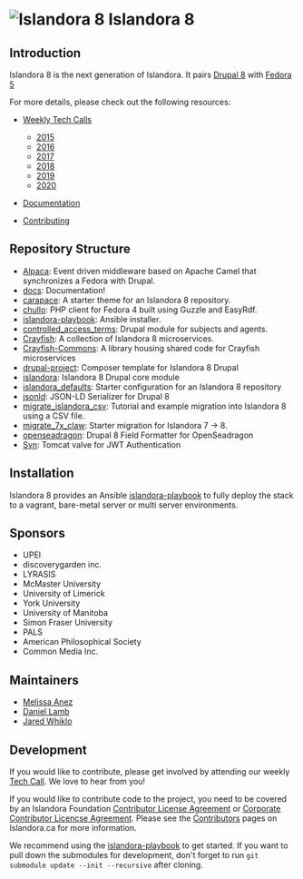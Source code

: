# ![Islandora 8](https://camo.githubusercontent.com/738dd7cbd90a3ef06b9bb55a4cf5ed385a048fd4/687474703a2f2f69736c616e646f72612e63612f73697465732f64656661756c742f66696c65732f696d616765732f6c6f6273746572434c41572e706e67) Islandora 8

## Introduction

Islandora 8 is the next generation of Islandora. It pairs [Drupal 8](https://www.drupal.org/8) with [Fedora 5](https://wiki.duraspace.org/display/FF/Fedora+Repository+Home)

For more details, please check out the following resources:

* [Weekly Tech Calls](https://github.com/Islandora/documentation/wiki#islandora-8-tech-calls)
  * [2015](https://github.com/Islandora/documentation/wiki/2015)
  * [2016](https://github.com/Islandora/documentation/wiki/2016)
  * [2017](https://github.com/Islandora/documentation/wiki/2017)
  * [2018](https://github.com/Islandora/documentation/wiki/2018)
  * [2019](https://github.com/Islandora/documentation/wiki/2019)
  * [2020](https://github.com/Islandora/documentation/wiki/2020)

* [Documentation](https://islandora.github.io/documentation/)
* [Contributing](https://github.com/Islandora/documentation/blob/master/CONTRIBUTING.md)

## Repository Structure

* [Alpaca](https://github.com/islandora/Alpaca): Event driven middleware based on Apache Camel that synchronizes a Fedora with Drupal.
* [docs](https://github.com/Islandora/documentation/tree/master/docs): Documentation!
* [carapace](https://github.com/islandora/carapace/): A starter theme for an Islandora 8 repository. 
* [chullo](https://github.com/islandora/chullo/): PHP client for Fedora 4 built using Guzzle and EasyRdf.
* [islandora-playbook](https://github.com/Islandora-Devops/islandora-playbook): Ansible installer.
* [controlled_access_terms](https://github.com/islandora/controlled_access_terms/): Drupal module for subjects and agents. 
* [Crayfish](https://github.com/islandora/Crayfish): A collection of Islandora 8 microservices.
* [Crayfish-Commons](https://github.com/Islandora/Crayfish-Commons): A library housing shared code for Crayfish microservices
* [drupal-project](https://github.com/Islandora/drupal-project): Composer template for Islandora 8 Drupal
* [islandora](https://github.com/Islandora/islandora/tree/8.x-1.x): Islandora 8 Drupal core module
* [islandora_defaults](https://github.com/Islandora/islandora_defaults): Starter configuration for an Islandora 8 repository 
* [jsonld](https://github.com/islandora/jsonld): JSON-LD Serializer for Drupal 8
* [migrate_islandora_csv](https://github.com/Islandora/migrate_islandora_csv): Tutorial and example migration into Islandora 8 using a CSV file.
* [migrate_7x_claw](https://github.com/Islandora-Devops/migrate_7x_claw): Starter migration for Islandora 7 -> 8.
* [openseadragon](https://github.com/islandora-claw/openseadragon): Drupal 8 Field Formatter for OpenSeadragon
* [Syn](https://github.com/islandora/Syn): Tomcat valve for JWT Authentication


## Installation
Islandora 8 provides an Ansible [islandora-playbook](https://github.com/Islandora-Devops/islandora-playbook) to fully deploy the stack to a vagrant, bare-metal server or multi server environments.

## Sponsors

* UPEI
* discoverygarden inc.
* LYRASIS
* McMaster University
* University of Limerick
* York University
* University of Manitoba
* Simon Fraser University
* PALS
* American Philosophical Society
* Common Media Inc.

## Maintainers

* [Melissa Anez](https://github.com/manez/)
* [Daniel Lamb](https://github.com/dannylamb/)
* [Jared Whiklo](https://github.com/whikloj)

## Development

If you would like to contribute, please get involved by attending our weekly [Tech Call](https://github.com/Islandora/documentation/wiki#islandora-8-tech-calls). We love to hear from you!

If you would like to contribute code to the project, you need to be covered by an Islandora Foundation [Contributor License Agreement](http://islandora.ca/sites/default/files/islandora_cla.pdf) or [Corporate Contributor Licencse Agreement](http://islandora.ca/sites/default/files/islandora_ccla.pdf). Please see the [Contributors](http://islandora.ca/resources/contributors) pages on Islandora.ca for more information.

We recommend using the [islandora-playbook](https://github.com/Islandora-Devops/islandora-playbook) to get started.  If you want to pull down the submodules for development, don't forget to run `git submodule update --init --recursive` after cloning.
